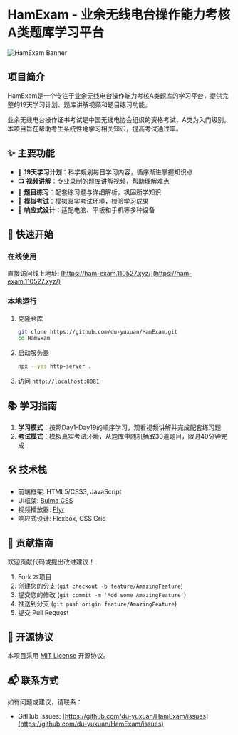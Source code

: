# HamExam - 业余无线电台操作能力考核A类题库学习平台

![HamExam Banner](https://socialify.git.ci/du-yuxuan/HamExam/image?custom_description=+%E4%B8%9A%E4%BD%99%E6%97%A0%E7%BA%BF%E7%94%B5%E5%8F%B0%E6%93%8D%E4%BD%9C%E8%83%BD%E5%8A%9B%E8%80%83%E6%A0%B8%E9%A2%98%E5%BA%93%E5%AD%A6%E4%B9%A0%E5%B9%B3%E5%8F%B0+&description=1&font=Inter&forks=1&issues=1&language=1&name=1&owner=1&pattern=Charlie+Brown&pulls=1&stargazers=1&tab=readme-ov-file%3Flanguage%3D1&theme=Light)

## 项目简介

HamExam是一个专注于业余无线电台操作能力考核A类题库的学习平台，提供完整的19天学习计划、题库讲解视频和题目练习功能。

业余无线电台操作证书考试是中国无线电协会组织的资格考试，A类为入门级别。本项目旨在帮助考生系统性地学习相关知识，提高考试通过率。

## ✨ 主要功能

- 📅 **19天学习计划**：科学规划每日学习内容，循序渐进掌握知识点
- 📺 **视频讲解**：专业录制的题库讲解视频，帮助理解难点
- 📝 **题目练习**：配套练习题与详细解析，巩固所学知识
- 🎯 **模拟考试**：模拟真实考试环境，检验学习成果
- 📱 **响应式设计**：适配电脑、平板和手机等多种设备

## 🚀 快速开始

### 在线使用

直接访问线上地址: [https://ham-exam.110527.xyz/](https://ham-exam.110527.xyz/)

### 本地运行

1. 克隆仓库
   ```bash
   git clone https://github.com/du-yuxuan/HamExam.git
   cd HamExam
   ```
2. 启动服务器
   ```bash
   npx --yes http-server .
   ```
4. 访问 `http://localhost:8081`

## 📚 学习指南

1. **学习模式**：按照Day1-Day19的顺序学习，观看视频讲解并完成配套练习题
2. **考试模式**：模拟真实考试环境，从题库中随机抽取30道题目，限时40分钟完成

## 🛠 技术栈

- 前端框架: HTML5/CSS3, JavaScript
- UI框架: [Bulma CSS](https://bulma.io/)
- 视频播放器: [Plyr](https://plyr.io/)
- 响应式设计: Flexbox, CSS Grid

## 🤝 贡献指南

欢迎贡献代码或提出改进建议！

1. Fork 本项目
2. 创建您的分支 (`git checkout -b feature/AmazingFeature`)
3. 提交您的修改 (`git commit -m 'Add some AmazingFeature'`)
4. 推送到分支 (`git push origin feature/AmazingFeature`)
5. 提交 Pull Request

## 📄 开源协议

本项目采用 [MIT License](LICENSE) 开源协议。

## 📬 联系方式

如有问题或建议，请联系：

- GitHub Issues: [https://github.com/du-yuxuan/HamExam/issues](https://github.com/du-yuxuan/HamExam/issues)
